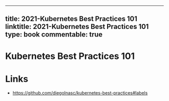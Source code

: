 
---
title: 2021-Kubernetes Best Practices 101
linktitle: 2021-Kubernetes Best Practices 101
type: book
commentable: true
---

# Kubernetes Best Practices 101

# Links

- https://github.com/diegolnasc/kubernetes-best-practices#labels

    